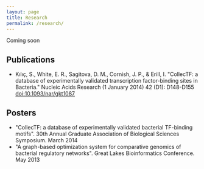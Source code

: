 ```yaml
---
layout: page
title: Research
permalink: /research/
---
```


Coming soon

## Publications

- Kılıç, S., White, E. R., Sagitova, D. M., Cornish, J. P., & Erill,
  I. "CollecTF: a database of experimentally validated transcription
  factor-binding sites in Bacteria." Nucleic Acids Research (1 January 2014) 42
  (D1): D148-D155
  [doi:10.1093/nar/gkt1087](http://www.ncbi.nlm.nih.gov/pubmed/24234444)

## Posters

- "CollecTF: a database of experimentally validated bacterial TF-binding
  motifs". 30th Annual Graduate Association of Biological Sciences
  Symposium. March 2014
- "A graph-based optimization system for comparative genomics of bacterial
  regulatory networks". Great Lakes Bioinformatics Conference. May 2013

